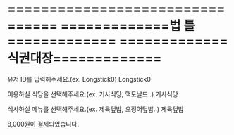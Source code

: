 ================================
=============법   틀=============
=============식권대장=============
================================

유저 ID를 입력해주세요.(ex. Longstick0)
Longstick0

이용하실 식당을 선택해주세요.(ex. 기사식당, 맥도날드..)
기사식당

식사하실 메뉴를 선택해주세요.(ex. 제육덮밥, 오징어덮밥..)
제육덮밥

8,000원이 결제되었습니다.
